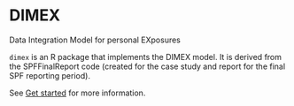 
<!-- README.md is generated from README.Rmd -->
<!-- Please edit that file, not this one! -->

# DIMEX

<span class="subtitle">Data Integration Model for personal
EXposures</span>

`dimex` is an R package that implements the DIMEX model. It is derived
from the SPFFinalReport code (created for the case study and report for
the final SPF reporting period).

<!-- ======================================================================= -->
<!-- Doc update timestamp: Wed 20 Nov 2024 15:06 GMT -->

See [Get started](articles/dimex.html) for more information.
